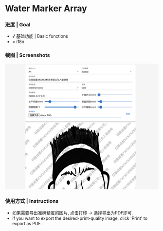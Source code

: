 # Water Marker Array

### 进度 | Goal
- √ 基础功能 | Basic functions
- × i18n

### 截图 | Screenshots
![截图1](public/example.png)

### 使用方式 | Instructions
- 如果需要导出准确精度的图片, 点击打印 -> 选择导出为PDF即可.
- If you want to export the desired-print-quality image, click 'Print' to export as PDF.
